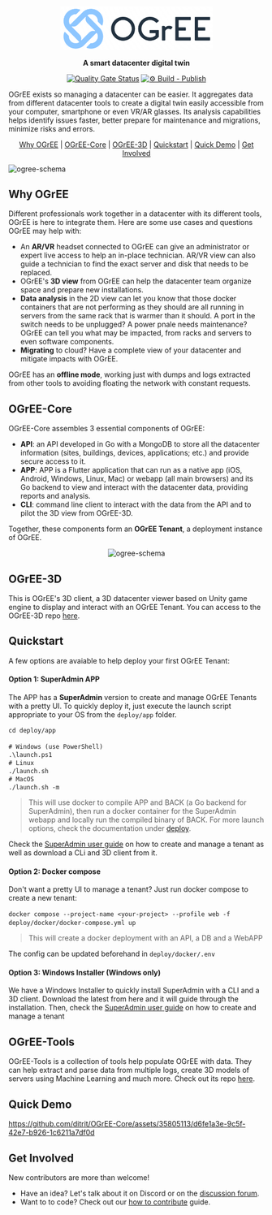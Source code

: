 <div align="center">
<img src="https://raw.githubusercontent.com/ditrit/OGrEE-Core/main/APP/assets/custom/logo.png" width="300" alt="NetBox logo" />
<p><strong>A smart datacenter digital twin</strong></p>


[![Quality Gate Status](https://sonarcloud.io/api/project_badges/measure?project=ditrit_OGrEE-Core&metric=alert_status)](https://sonarcloud.io/summary/new_code?id=ditrit_OGrEE-Core)
[![⚙️ Build - Publish](https://github.com/ditrit/OGrEE-Core/actions/workflows/build-deploy.yaml/badge.svg)](https://github.com/ditrit/OGrEE-Core/actions/workflows/build-deploy.yaml)

</div>

OGrEE exists so managing a datacenter can be easier. It aggregates data from different datacenter tools to create a digital twin easily accessible from your computer, smartphone or even VR/AR glasses. Its analysis capabilities helps identify issues faster, better prepare for maintenance and migrations, minimize risks and errors.

<p align="center">
  <a href="#why-ogree">Why OGrEE</a> |
  <a href="#ogree-core">OGrEE-Core</a> |
  <a href="#ogree-3d">OGrEE-3D</a> |
  <a href="#quickstart">Quickstart</a> |
    <a href="#quick-demo">Quick Demo</a> |
  <a href="#get-involved">Get Involved</a>
</p>

![ogree-schema](https://github.com/ditrit/OGrEE-Core/assets/37706737/78e512d0-0f24-4475-b38e-446bf3561e74)


## Why OGrEE
Different professionals work together in a datacenter with its different tools, OGrEE is here to integrate them. Here are some use cases and questions OGrEE may help with:
- An **AR/VR** headset connected to OGrEE can give an administrator or expert live access to help an in-place technician. AR/VR view can also guide a technician to find the exact server and disk that needs to be replaced.
- OGrEE's **3D view** from OGrEE can help the datacenter team organize space and prepare new installations. 
- **Data analysis** in the 2D view can let you know that those docker containers that are not performing as they should are all running in servers from the same rack that is warmer than it should. A port in the switch needs to be unplugged? A power pnale needs maintenance? OGrEE can tell you what may be impacted, from racks and servers to even software components.
- **Migrating** to cloud? Have a complete view of your datacenter and mitigate impacts with OGrEE.

OGrEE has an **offline mode**, working just with dumps and logs extracted from other tools to avoiding floating the network with constant requests.

## OGrEE-Core
OGrEE-Core assembles 3 essential components of OGrEE:
- **API**: an API developed in Go with a MongoDB to store all the datacenter information (sites, buildings, devices, applications; etc.) and provide secure access to it.
- **APP**: APP is a Flutter application that can run as a native app (iOS, Android, Windows, Linux, Mac) or webapp (all main browsers) and its Go backend to view and interact with the datacenter data, providing reports and analysis.
- **CLI**: command line client to interact with the data from the API and to pilot the 3D view from OGrEE-3D.

Together, these components form an **OGrEE Tenant**, a deployment instance of OGrEE. 
<div align="center">
    
![ogree-schema](https://github.com/ditrit/OGrEE-Core/assets/37706737/378c6cbe-aea2-4db0-82d6-6c3a18ecc6c5)

</div>

## OGrEE-3D
This is OGrEE's 3D client, a 3D datacenter viewer based on Unity game engine to display and interact with an OGrEE Tenant.
You can access to the OGrEE-3D repo [here](https://github.com/ditrit/OGrEE-3D).  

## Quickstart

A few options are avaiable to help deploy your first OGrEE Tenant:

#### Option 1: SuperAdmin APP 
The APP has a **SuperAdmin** version to create and manage OGrEE Tenants with a pretty UI. To quickly deploy it, just execute the launch script appropriate to your OS from the `deploy/app` folder. 
```console
cd deploy/app

# Windows (use PowerShell)
.\launch.ps1
# Linux 
./launch.sh
# MacOS 
./launch.sh -m
```
> This will use docker to compile APP and BACK (a Go backend for SuperAdmin), then run a docker container for the SuperAdmin webapp and locally run the compiled binary of BACK. For more launch options, check the documentation under [deploy](https://github.com/ditrit/OGrEE-Core/tree/main/deploy).

Check the [SuperAdmin user guide](https://github.com/ditrit/OGrEE-Core/wiki/Quick-Windows-Deploy) on how to create and manage a tenant as well as download a CLi and 3D client from it.

#### Option 2: Docker compose
Don't want a pretty UI to manage a tenant? Just run docker compose to create a new tenant:

```docker compose --project-name <your-project> --profile web -f deploy/docker/docker-compose.yml up```
> This will create a docker deployment with an API, a DB and a WebAPP

The config can be updated beforehand in ```deploy/docker/.env```

#### Option 3: Windows Installer (Windows only)
We have a Windows Installer to quickly install SuperAdmin with a CLI and a 3D client. Download the latest from here and it will guide through the installation. Then, check the [SuperAdmin user guide](https://github.com/ditrit/OGrEE-Core/wiki/Quick-Windows-Deploy) on how to create and manage a tenant

## OGrEE-Tools
OGrEE-Tools is a collection of tools help populate OGrEE with data. They can help extract and parse data from multiple logs, create 3D models of servers using Machine Learning and much more. Check out its repo [here](https://github.com/ditrit/OGrEE-Tools). 

## Quick Demo

https://github.com/ditrit/OGrEE-Core/assets/35805113/d6fe1a3e-9c5f-42e7-b926-1c6211a7df0d

## Get Involved

New contributors are more than welcome!
- Have an idea? Let's talk about it on Discord or on the [discussion forum](https://github.com/ditrit/OGrEE-Core/discussions).
- Want to to code? Check out our [how to contribute](https://github.com/ditrit/OGrEE-Core/wiki/How-to-contribute-(Dev-Guide)) guide. 


